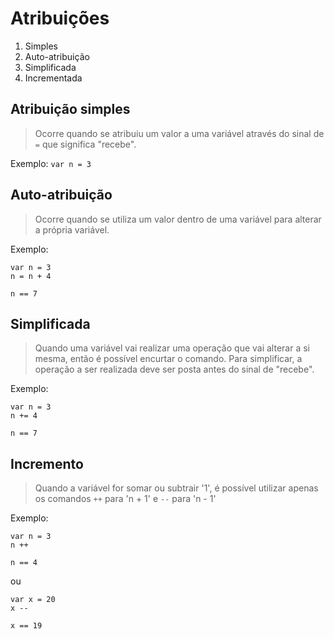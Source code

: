 # Atribuições

1. Simples
2. Auto-atribuição
3. Simplificada
4. Incrementada

## Atribuição simples

> Ocorre quando se atribuiu um valor a uma variável através do sinal de `=` que significa "recebe".

Exemplo: 
    `var n = 3`

## Auto-atribuição
> Ocorre quando se utiliza um valor dentro de uma variável para alterar a própria variável.

Exemplo:
```
var n = 3 
n = n + 4

n == 7
```

## Simplificada

> Quando uma variável vai realizar uma operação que vai alterar a si mesma, então é possível encurtar o comando. Para simplificar, a operação a ser realizada deve ser posta antes do sinal de "recebe".

Exemplo:
```
var n = 3
n += 4

n == 7
```

## Incremento

> Quando a variável for somar ou subtrair '1', é possível utilizar apenas os comandos `++` para 'n + 1' e `--` para 'n - 1'


Exemplo:
```
var n = 3
n ++

n == 4
```

ou

```
var x = 20
x --

x == 19
```